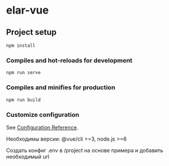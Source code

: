 # elar-vue

## Project setup
```
npm install
```

### Compiles and hot-reloads for development
```
npm run serve
```

### Compiles and minifies for production
```
npm run build
```

### Customize configuration
See [Configuration Reference](https://cli.vuejs.org/config/).

Необходимы версии: @vue/cli >=3, node.js >=6

Создать конфиг .env в /project на основе примера и добавить необходимый url
